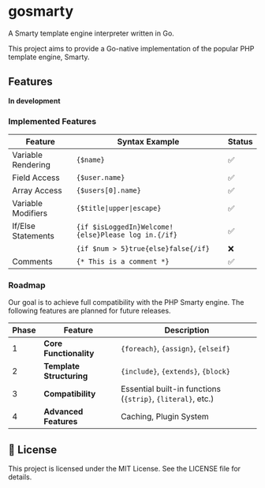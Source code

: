 # gosmarty
A Smarty template engine interpreter written in Go.

This project aims to provide a Go-native implementation of the popular PHP template engine, Smarty.

## Features
**In development**

### Implemented Features

| Feature                | Syntax Example                                       | Status      |
| ---------------------- | ---------------------------------------------------- | ----------- |
| Variable Rendering     | `{$name}`                                            | ✅ |
| Field Access           | `{$user.name}`                                       | ✅ |
| Array Access           |  `{$users[0].name}`                                   | ✅ |
| Variable Modifiers     | `{$title\|upper\|escape}`                            | ✅ |
| If/Else Statements     | `{if $isLoggedIn}Welcome!{else}Please log in.{/if}`  | ✅ |
|                        | `{if $num > 5}true{else}false{/if}`                  | ❌ |
| Comments               | `{* This is a comment *}`                            | ✅ |

### Roadmap

Our goal is to achieve full compatibility with the PHP Smarty engine. The following features are planned for future releases.

| Phase | Feature                               | Description                                                 |
| ----- | ------------------------------------- | ----------------------------------------------------------- |
| 1     | **Core Functionality**                | `{foreach}`, `{assign}`, `{elseif}`                         |
| 2     | **Template Structuring**              | `{include}`, `{extends}`, `{block}`                         |
| 3     | **Compatibility**                     | Essential built-in functions (`{strip}`, `{literal}`, etc.) |
| 4     | **Advanced Features**                 | Caching, Plugin System                                      |

## 📄 License
This project is licensed under the MIT License. See the LICENSE file for details.
